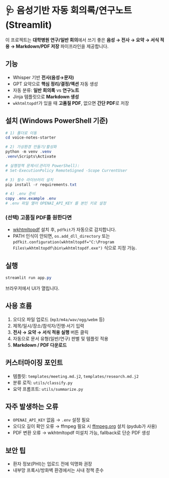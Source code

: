 # 🩺 음성기반 자동 회의록/연구노트 (Streamlit)

이 프로젝트는 **대학병원 연구/일반 회의**에서 쓰기 좋은 **음성 → 전사 → 요약 → 서식 적용 → Markdown/PDF 저장** 파이프라인을 제공합니다.

## 기능
- Whisper 기반 **전사(음성→문자)**
- GPT 요약으로 **핵심 정리/결정/액션** 자동 생성
- 자동 분류: **일반 회의록** vs **연구노트**
- Jinja 템플릿으로 **Markdown 생성**
- `wkhtmltopdf`가 있을 때 **고품질 PDF**, 없으면 **간단 PDF**로 저장

## 설치 (Windows PowerShell 기준)
```powershell
# 1) 폴더로 이동
cd voice-notes-starter

# 2) 가상환경 만들기/활성화
python -m venv .venv
.venv\Scripts\Activate

# 실행정책 문제시(관리자 PowerShell):
# Set-ExecutionPolicy RemoteSigned -Scope CurrentUser

# 3) 필수 라이브러리 설치
pip install -r requirements.txt

# 4) .env 준비
copy .env.example .env
# .env 파일 열어 OPENAI_API_KEY 를 본인 키로 설정
```

### (선택) 고품질 PDF를 원한다면
- [wkhtmltopdf](https://wkhtmltopdf.org/downloads.html) 설치 후, `pdfkit`가 자동으로 감지합니다.
- PATH 인식이 안되면, `os.add_dll_directory` 또는 `pdfkit.configuration(wkhtmltopdf="C:\Program Files\wkhtmltopdf\bin\wkhtmltopdf.exe")` 식으로 지정 가능.

## 실행
```powershell
streamlit run app.py
```
브라우저에서 UI가 열립니다.

## 사용 흐름
1. 오디오 파일 업로드 (`mp3/m4a/wav/ogg/webm` 등)
2. 제목/일시/장소/참석자/진행·서기 입력
3. **전사 → 요약 → 서식 적용 실행** 버튼 클릭
4. 자동으로 문서 유형(일반/연구) 판별 및 템플릿 적용
5. **Markdown / PDF 다운로드**

## 커스터마이징 포인트
- 템플릿: `templates/meeting.md.j2`, `templates/research.md.j2`
- 분류 로직: `utils/classify.py`
- 요약 프롬프트: `utils/summarize.py`

## 자주 발생하는 오류
- `OPENAI_API_KEY` 없음 → `.env` 설정 필요
- 오디오 길이 확인 오류 → ffmpeg 필요 시 [ffmpeg.org](https://ffmpeg.org/download.html) 설치 (pydub가 사용)
- PDF 변환 오류 → wkhtmltopdf 미설치 가능, fallback로 단순 PDF 생성

## 보안 팁
- 환자 정보(PHI)는 업로드 전에 익명화 권장
- 내부망 프록시/방화벽 환경에서는 사내 정책 준수
